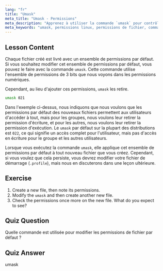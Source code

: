 ```yaml
---
lang: "fr"
title: "Umask"
meta_title: "Umask - Permissions"
meta_description: "Apprenez à utiliser la commande `umask` pour contrôler les permissions de fichier par défaut sous Linux. Comprenez les permissions numériques et gérez facilement l'accès aux nouveaux fichiers."
meta_keywords: "umask, permissions linux, permissions de fichier, commandes linux, linux débutant, tutoriel linux, permissions par défaut"
---
```


## Lesson Content

Chaque fichier créé est livré avec un ensemble de permissions par défaut. Si vous souhaitez modifier cet ensemble de permissions par défaut, vous pouvez le faire avec la commande `umask`. Cette commande utilise l'ensemble de permissions de 3 bits que nous voyons dans les permissions numériques.

Cependant, au lieu d'ajouter ces permissions, `umask` les retire.

```bash
umask 021
```

Dans l'exemple ci-dessus, nous indiquons que nous voulons que les permissions par défaut des nouveaux fichiers permettent aux utilisateurs d'accéder à tout, mais pour les groupes, nous voulons leur retirer la permission d'écriture, et pour les autres, nous voulons leur retirer la permission d'exécution. Le `umask` par défaut sur la plupart des distributions est `022`, ce qui signifie un accès complet pour l'utilisateur, mais pas d'accès en écriture pour le groupe et les autres utilisateurs.

Lorsque vous exécutez la commande `umask`, elle applique cet ensemble de permissions par défaut à tout nouveau fichier que vous créez. Cependant, si vous voulez que cela persiste, vous devrez modifier votre fichier de démarrage (`.profile`), mais nous en discuterons dans une leçon ultérieure.

## Exercise

1. Create a new file, then note its permissions.
2. Modify the `umask` and then create another new file.
3. Check the permissions once more on the new file. What do you expect to see?

## Quiz Question

Quelle commande est utilisée pour modifier les permissions de fichier par défaut ?

## Quiz Answer

umask
